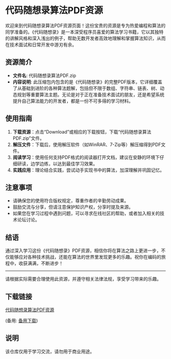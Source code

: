 # 代码随想录算法PDF资源

欢迎来到代码随想录算法PDF资源页面！这份宝贵的资源是专为热爱编程和算法的同学准备的。《代码随想录》是一本深受程序员喜爱的算法学习书籍，它以其独特的讲解风格和深入浅出的例子，帮助无数开发者高效地理解和掌握算法知识，从而在技术面试和日常开发中游刃有余。

## 资源简介

- **文件名**: 代码随想录算法PDF.zip
- **内容说明**: 此压缩包内包含的是《代码随想录》的完整PDF版本，它详细覆盖了从基础到进阶的各种算法题解，包括但不限于数组、字符串、链表、树、动态规划等重要算法主题。无论是对于正在准备技术面试的朋友，还是希望系统提升自己算法能力的开发者，都是一份不可多得的学习材料。

## 使用指南

1. **下载资源**：点击“Download”或相应的下载按钮，下载“代码随想录算法PDF.zip”文件。
2. **解压文件**：下载后，使用解压软件（如WinRAR、7-Zip等）解压缩得到PDF文件。
3. **阅读学习**：使用任何支持PDF格式的阅读器打开文档，建议在安静的环境下仔细研读，边学边练，以达到最佳学习效果。
4. **实践应用**：理论结合实践，尝试动手实现书中的算法，加深理解并巩固记忆。

## 注意事项

- 请确保您的使用符合版权规定，尊重作者的辛勤劳动成果。
- 鼓励交流与分享，但请注意保护知识产权，分享时提及来源。
- 如果您在学习过程中遇到问题，可以寻求在线社区的帮助，或者加入相关的技术论坛讨论。

## 结语

通过深入学习这份《代码随想录》PDF资源，相信你将在算法之路上更进一步，不仅能够应对各种技术挑战，还能在算法的世界里发现更多的乐趣。祝你在编码的旅程中，收获满满，不断进步！

---

请根据实际需要合理使用此资源，并遵守相关法律法规，享受学习带来的乐趣。

## 下载链接
[代码随想录算法PDF资源](https://pan.quark.cn/s/64510eb5c32d) 

(备用: [备用下载](https://pan.baidu.com/s/1Crvm9jdM63OtXdKJ5ehukw?pwd=1234))

## 说明

该仓库仅用于学习交流，请勿用于商业用途。

